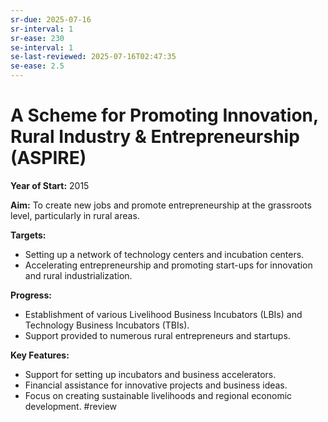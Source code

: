 ```yaml
---
sr-due: 2025-07-16
sr-interval: 1
sr-ease: 230
se-interval: 1
se-last-reviewed: 2025-07-16T02:47:35
se-ease: 2.5
---
```


# A Scheme for Promoting Innovation, Rural Industry & Entrepreneurship (ASPIRE)

**Year of Start:** 2015

**Aim:** To create new jobs and promote entrepreneurship at the grassroots level, particularly in rural areas.

**Targets:**
* Setting up a network of technology centers and incubation centers.
* Accelerating entrepreneurship and promoting start-ups for innovation and rural industrialization.

**Progress:**
* Establishment of various Livelihood Business Incubators (LBIs) and Technology Business Incubators (TBIs).
* Support provided to numerous rural entrepreneurs and startups.

**Key Features:**
* Support for setting up incubators and business accelerators.
* Financial assistance for innovative projects and business ideas.
* Focus on creating sustainable livelihoods and regional economic development.
#review